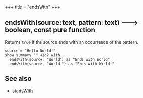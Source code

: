 +++
title = "endsWith"
+++

## endsWith(source: text, pattern: text) 🡒 boolean, const pure function

Returns `true` if the source ends with an occurrence of the pattern.

```envision
source = "Hello World!"
show summary "" a1c2 with
  endsWith(source, "World") as "Ends with World"
  endsWith(source, "World!") as "Ends with World!"
```

## See also

* [startsWith](../../stu/startswith/)
